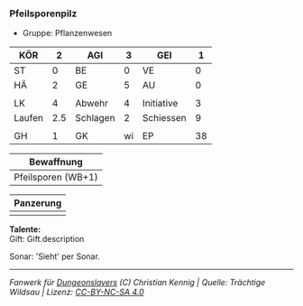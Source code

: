 ### Pfeilsporenpilz  
- Gruppe: Pflanzenwesen  

| KÖR | 2 | AGI | 3 | GEI | 1 |
| --- | --- | --- | --- | --- | --- |
| ST | 0 | BE | 0 | VE | 0 |
| HÄ | 2 | GE | 5 | AU | 0 |
|  |  |  |  |  |  |
| LK | 4 | Abwehr | 4 | Initiative | 3 |
| Laufen | 2.5 | Schlagen | 2 | Schiessen | 9 |
|  |  |  |  |  |  |
| GH | 1 | GK | wi | EP | 38 |


| Bewaffnung |
| --- |
| Pfeilsporen (WB+1) |


| Panzerung |
| --- |
|  |


**Talente:**  
Gift: Gift.description

Sonar: 'Sieht' per Sonar.





___
*Fanwerk für [Dungeonslayers](https://www.dungeonslayers.net/) (C) Christian Kennig | Quelle: Trächtige Wildsau | Lizenz: [CC-BY-NC-SA 4.0](https://creativecommons.org/licenses/by-nc-sa/4.0/deed.de)*